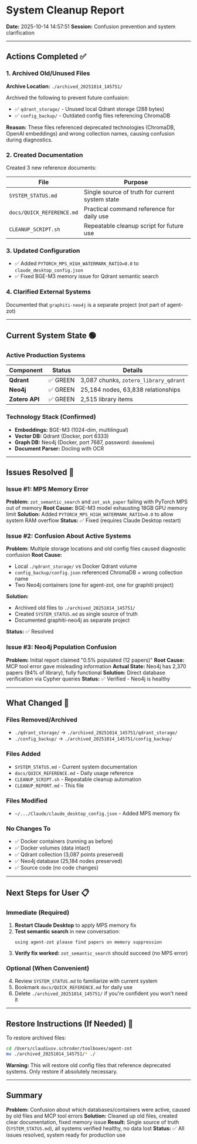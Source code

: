 # System Cleanup Report

**Date:** 2025-10-14 14:57:51
**Session:** Confusion prevention and system clarification

---

## Actions Completed ✅

### 1. Archived Old/Unused Files
**Archive Location:** `./archived_20251014_145751/`

Archived the following to prevent future confusion:
- ✅ `qdrant_storage/` - Unused local Qdrant storage (288 bytes)
- ✅ `config_backup/` - Outdated config files referencing ChromaDB

**Reason:** These files referenced deprecated technologies (ChromaDB, OpenAI embeddings) and wrong collection names, causing confusion during diagnostics.

### 2. Created Documentation
Created 3 new reference documents:

| File | Purpose |
|------|---------|
| `SYSTEM_STATUS.md` | Single source of truth for current system state |
| `docs/QUICK_REFERENCE.md` | Practical command reference for daily use |
| `CLEANUP_SCRIPT.sh` | Repeatable cleanup script for future use |

### 3. Updated Configuration
- ✅ Added `PYTORCH_MPS_HIGH_WATERMARK_RATIO=0.0` to `claude_desktop_config.json`
- ✅ Fixed BGE-M3 memory issue for Qdrant semantic search

### 4. Clarified External Systems
Documented that `graphiti-neo4j` is a separate project (not part of agent-zot)

---

## Current System State 🟢

### Active Production Systems
| Component | Status | Details |
|-----------|--------|---------|
| **Qdrant** | ✅ GREEN | 3,087 chunks, `zotero_library_qdrant` |
| **Neo4j** | ✅ GREEN | 25,184 nodes, 63,838 relationships |
| **Zotero API** | ✅ GREEN | 2,515 library items |

### Technology Stack (Confirmed)
- **Embeddings:** BGE-M3 (1024-dim, multilingual)
- **Vector DB:** Qdrant (Docker, port 6333)
- **Graph DB:** Neo4j (Docker, port 7687, password: `demodemo`)
- **Document Parser:** Docling with OCR

---

## Issues Resolved 🔧

### Issue #1: MPS Memory Error
**Problem:** `zot_semantic_search` and `zot_ask_paper` failing with PyTorch MPS out of memory
**Root Cause:** BGE-M3 model exhausting 18GB GPU memory limit
**Solution:** Added `PYTORCH_MPS_HIGH_WATERMARK_RATIO=0.0` to allow system RAM overflow
**Status:** ✅ Fixed (requires Claude Desktop restart)

### Issue #2: Confusion About Active Systems
**Problem:** Multiple storage locations and old config files caused diagnostic confusion
**Root Cause:**
- Local `./qdrant_storage/` vs Docker Qdrant volume
- `config_backup/config.json` referenced ChromaDB + wrong collection name
- Two Neo4j containers (one for agent-zot, one for graphiti project)

**Solution:**
- Archived old files to `./archived_20251014_145751/`
- Created `SYSTEM_STATUS.md` as single source of truth
- Documented graphiti-neo4j as separate project

**Status:** ✅ Resolved

### Issue #3: Neo4j Population Confusion
**Problem:** Initial report claimed "0.5% populated (12 papers)"
**Root Cause:** MCP tool error gave misleading information
**Actual State:** Neo4j has 2,370 papers (94% of library), fully functional
**Solution:** Direct database verification via Cypher queries
**Status:** ✅ Verified - Neo4j is healthy

---

## What Changed 📝

### Files Removed/Archived
- `./qdrant_storage/` → `./archived_20251014_145751/qdrant_storage/`
- `./config_backup/` → `./archived_20251014_145751/config_backup/`

### Files Added
- `SYSTEM_STATUS.md` - Current system documentation
- `docs/QUICK_REFERENCE.md` - Daily usage reference
- `CLEANUP_SCRIPT.sh` - Repeatable cleanup automation
- `CLEANUP_REPORT.md` - This file

### Files Modified
- `~/.../Claude/claude_desktop_config.json` - Added MPS memory fix

### No Changes To
- ✅ Docker containers (running as before)
- ✅ Docker volumes (data intact)
- ✅ Qdrant collection (3,087 points preserved)
- ✅ Neo4j database (25,184 nodes preserved)
- ✅ Source code (no code changes)

---

## Next Steps for User 📋

### Immediate (Required)
1. **Restart Claude Desktop** to apply MPS memory fix
2. **Test semantic search** in new conversation:
   ```
   using agent-zot please find papers on memory suppression
   ```
3. **Verify fix worked:** `zot_semantic_search` should succeed (no MPS error)

### Optional (When Convenient)
4. Review `SYSTEM_STATUS.md` to familiarize with current system
5. Bookmark `docs/QUICK_REFERENCE.md` for daily use
6. Delete `./archived_20251014_145751/` if you're confident you won't need it

---

## Restore Instructions (If Needed) 🔄

To restore archived files:
```bash
cd /Users/claudiusv.schroder/toolboxes/agent-zot
mv ./archived_20251014_145751/* ./
```

**Warning:** This will restore old config files that reference deprecated systems. Only restore if absolutely necessary.

---

## Summary

**Problem:** Confusion about which databases/containers were active, caused by old files and MCP tool errors
**Solution:** Cleaned up old files, created clear documentation, fixed memory issue
**Result:** Single source of truth (`SYSTEM_STATUS.md`), all systems verified healthy, no data lost
**Status:** ✅ All issues resolved, system ready for production use

